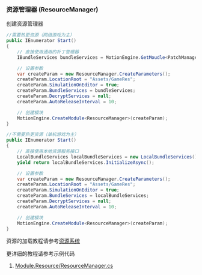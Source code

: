 ### 资源管理器 (ResourceManager)

创建资源管理器
```C#
//需要热更资源（网络游戏为主）
public IEnumerator Start()
{
	// 直接使用通用的补丁管理器
	IBundleServices bundleServices = MotionEngine.GetMoudle<PatchManager>();

	// 设置参数
	var createParam = new ResourceManager.CreateParameters();
	createParam.LocationRoot = "Assets/GameRes";
	createParam.SimulationOnEditor = true;
	createParam.BundleServices = bundleServices;
	createParam.DecryptServices = null;
	createParam.AutoReleaseInterval = 10;

	// 创建模块
	MotionEngine.CreateModule<ResourceManager>(createParam);
}

//不需要热更资源（单机游戏为主）
public IEnumerator Start()
{
	// 直接使用本地资源服务接口
	LocalBundleServices localBundleServices = new LocalBundleServices();
	yield return localBundleServices.InitializeAsync();

	// 设置参数
	var createParam = new ResourceManager.CreateParameters();
	createParam.LocationRoot = "Assets/GameRes";
	createParam.SimulationOnEditor = true;
	createParam.BundleServices = localBundleServices;
	createParam.DecryptServices = null;
	createParam.AutoReleaseInterval = 10;

	// 创建模块
	MotionEngine.CreateModule<ResourceManager>(createParam);
}
```

资源的加载教程请参考[资源系统](https://github.com/gmhevinci/MotionFramework/blob/master/Docs/Engine.Resource.md)

更详细的教程请参考示例代码
1. [Module.Resource/ResourceManager.cs](https://github.com/gmhevinci/MotionFramework/blob/master/Assets/MotionFramework/Scripts/Runtime/Module/Module.Resource/ResourceManager.cs)
